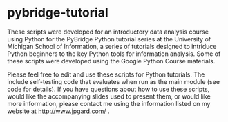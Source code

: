 # pybridge-tutorial
These scripts were developed for an introductory data analysis course using Python for the PyBridge Python tutorial series at the University of Michigan School of Information, a series of tutorials designed to intriduce Python beginners to the key Python tools for information analysis. Some of these scripts were developed using the Google Python Course materials.

Please feel free to edit and use these scripts for Python tutorials. The include self-testing code that evaluates when run as the main module (see code for details). If you have questions about how to use these scripts, would like the accompanying slides used to present them, or would like more information, please contact me using the information listed on my website at http://www.jpgard.com/ .

